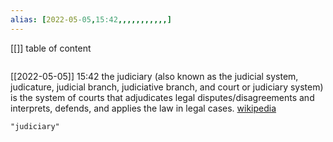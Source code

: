 ```yaml
---
alias: [2022-05-05,15:42,,,,,,,,,,,]
---
```

[[]]
table of content
```toc
```

[[2022-05-05]] 15:42
the judiciary (also known as the judicial system, judicature, judicial branch, judiciative branch, and court or judiciary system) is the system of courts that adjudicates legal disputes/disagreements and interprets, defends, and applies the law in legal cases.
[wikipedia](https://en.wikipedia.org/wiki/judiciary)
```query
"judiciary"
```